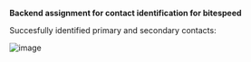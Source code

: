 **Backend assignment for contact identification for bitespeed**


Succesfully identified primary and secondary contacts:

![image](https://github.com/arkhamHack/bitespeed-backend/assets/72064090/6908e2e2-4083-4094-a315-bb5af2fa7d10)
